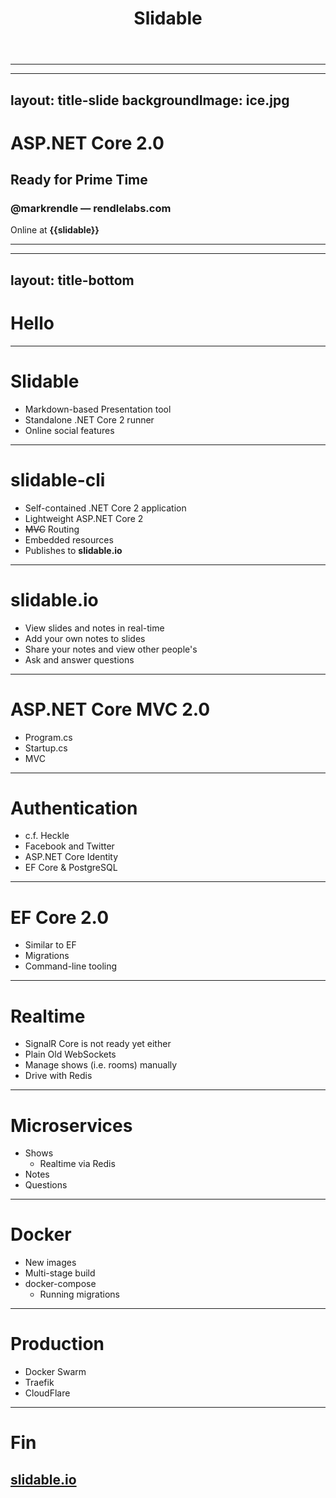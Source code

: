 ﻿---
title: Slidable
layout: title-and-content
---
***
---
layout: title-slide
backgroundImage: ice.jpg
---
# ASP.NET Core 2.0
## Ready for Prime Time
### @markrendle  &mdash;  rendlelabs.com

Online at **{{slidable}}**

***
---
layout: title-bottom
---
# Hello

***

# Slidable

- Markdown-based Presentation tool
- Standalone .NET Core 2 runner
- Online social features

***

# slidable-cli

- Self-contained .NET Core 2 application
- Lightweight ASP.NET Core 2
- <s>MVC</s> Routing
- Embedded resources
- Publishes to **slidable.io**

***

# slidable.io

- View slides and notes in real-time
- Add your own notes to slides
- Share your notes and view other people's
- Ask and answer questions

***

# ASP.NET Core MVC 2.0

- Program.cs
- Startup.cs
- MVC

***

# Authentication

- c.f. Heckle
- Facebook and Twitter
- ASP.NET Core Identity
- EF Core &amp; PostgreSQL

***

# EF Core 2.0

- Similar to EF
- Migrations
- Command-line tooling

***

# Realtime

- SignalR Core is not ready yet either
- Plain Old WebSockets
- Manage shows (i.e. rooms) manually
- Drive with Redis

***

# Microservices

- Shows
  - Realtime via Redis
- Notes
- Questions

***

# Docker

- New images
- Multi-stage build
- docker-compose
  - Running migrations

***

# Production

- Docker Swarm
- Traefik
- CloudFlare

***

# Fin
## [slidable.io]()
